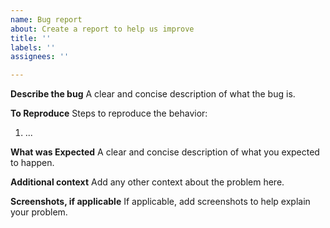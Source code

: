 ```yaml
---
name: Bug report
about: Create a report to help us improve
title: ''
labels: ''
assignees: ''

---
```


**Describe the bug**
A clear and concise description of what the bug is.

**To Reproduce**
Steps to reproduce the behavior:
1. ...

**What was Expected**
A clear and concise description of what you expected to happen.

**Additional context**
Add any other context about the problem here.

**Screenshots, if applicable**
If applicable, add screenshots to help explain your problem.

